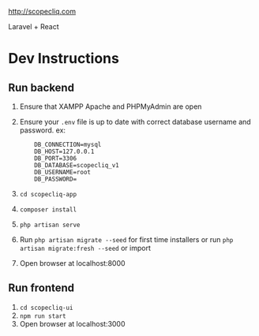http://scopecliq.com

Laravel + React

# Dev Instructions

## Run backend
1. Ensure that XAMPP Apache and PHPMyAdmin are open
2. Ensure your `.env` file is up to date with correct database username and password. 
    ex:
    ``` 
        DB_CONNECTION=mysql
        DB_HOST=127.0.0.1
        DB_PORT=3306
        DB_DATABASE=scopecliq_v1
        DB_USERNAME=root
        DB_PASSWORD=
    ```

3. `cd scopecliq-app`
4. `composer install`
5. `php artisan serve`
6. Run `php artisan migrate --seed` for first time installers
    or run  `php artisan migrate:fresh --seed`
    or import
7. Open browser at localhost:8000

## Run frontend
1. `cd scopecliq-ui`
2. `npm run start`
6. Open browser at localhost:3000
